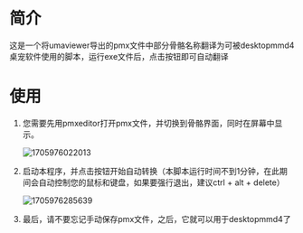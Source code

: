 # 简介

这是一个将umaviewer导出的pmx文件中部分骨骼名称翻译为可被desktopmmd4桌宠软件使用的脚本，运行exe文件后，点击按钮即可自动翻译

# 使用

1. 您需要先用pmxeditor打开pmx文件，并切换到骨骼界面，同时在屏幕中显示。

   ![1705976022013](image/ceshi/1705976022013.jpg)
2. 启动本程序，并点击按钮开始自动转换（本脚本运行时间不到1分钟，在此期间会自动控制您的鼠标和键盘，如果要强行退出，建议ctrl + alt + delete）

   ![1705976285639](image/ceshi/1705976285639.png)
3. 最后，请不要忘记手动保存pmx文件，之后，它就可以用于desktopmmd4了
